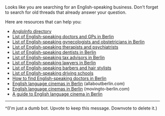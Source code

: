 Looks like you are searching for an English-speaking business. Don't forget to search for old threads that already answer your question.

Here are resources that can help you:

* [AngloInfo directory](https://www.angloinfo.com/berlin/directory)
* [List of English-speaking doctors and GPs in Berlin](https://allaboutberlin.com/guides/english-speaking-doctors-berlin)
* [List of English-speaking gynecologists and obstetricians in Berlin](https://allaboutberlin.com/guides/english-speaking-gynecologists-berlin)
* [List of English-speaking therapists and psychiatrists](https://allaboutberlin.com/guides/english-speaking-psychiatrists-psychotherapists-berlin)
* [List of English-speaking dentists in Berlin](https://allaboutberlin.com/guides/list-of-english-speaking-dentists-in-berlin)
* [List of English-speaking tax advisors in Berlin](https://allaboutberlin.com/guides/english-speaking-steuerberater-berlin)
* [List of English-speaking lawyers in Berlin](https://allaboutberlin.com/guides/english-speaking-lawyers-berlin)
* [List of English-speaking barbers and hair stylists](https://allaboutberlin.com/guides/hairdressers-hairstylists-barbers-berlin)
* [List of English-speaking driving schools](https://allaboutberlin.com/guides/english-driving-schools-in-berlin)
* [How to find English-speaking doctors in Berlin](https://allaboutberlin.com/guides/how-to-find-english-speaking-medical-professionals-in-berlin)
* [English language cinemas in Berlin](https://allaboutberlin.com/guides/english-cinemas-berlin) (allaboutberlin.com)
* [English language cinemas in Berlin](https://www.movingto-berlin.com/best-english-cinemas-berlin/) (movingto-berlin.com)
* [A guide to English language cinema in Berlin](http://www.iheartberlin.de/2016/03/14/a-guide-to-english-language-cinema-in-berlin/)

----

^(I'm just a dumb bot. Upvote to keep this message. Downvote to delete it.)
